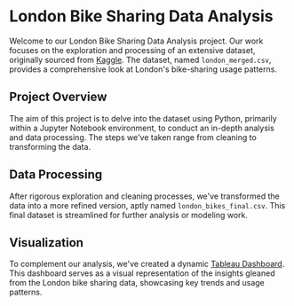 # London Bike Sharing Data Analysis

Welcome to our London Bike Sharing Data Analysis project. Our work focuses on the exploration and processing of an extensive dataset, originally sourced from [Kaggle](https://www.kaggle.com/datasets/hmavrodiev/london-bike-sharing-dataset). The dataset, named `london_merged.csv`, provides a comprehensive look at London's bike-sharing usage patterns.

## Project Overview

The aim of this project is to delve into the dataset using Python, primarily within a Jupyter Notebook environment, to conduct an in-depth analysis and data processing. The steps we've taken range from cleaning to transforming the data.

## Data Processing

After rigorous exploration and cleaning processes, we've transformed the data into a more refined version, aptly named `london_bikes_final.csv`. This final dataset is streamlined for further analysis or modeling work.

## Visualization

To complement our analysis, we've created a dynamic [Tableau Dashboard](https://public.tableau.com/app/profile/hoang.do6086/viz/LondonBikeRides_17091021284940/Dashboard1?publish=yes). This dashboard serves as a visual representation of the insights gleaned from the London bike sharing data, showcasing key trends and usage patterns.
